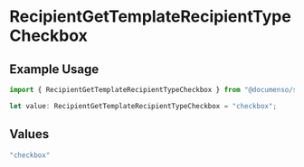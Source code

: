 # RecipientGetTemplateRecipientTypeCheckbox

## Example Usage

```typescript
import { RecipientGetTemplateRecipientTypeCheckbox } from "@documenso/sdk-typescript/models/operations";

let value: RecipientGetTemplateRecipientTypeCheckbox = "checkbox";
```

## Values

```typescript
"checkbox"
```
